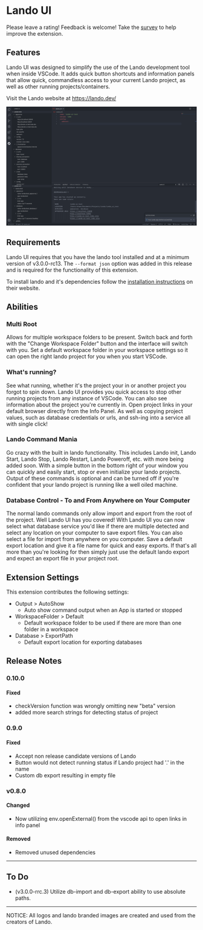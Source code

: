 # Lando UI

Please leave a rating! Feedback is welcome!
Take the [survey](https://forms.gle/HH9wPoYor2rheUoS6) to help improve the extension.

## Features

Lando UI was designed to simplify the use of the Lando development tool when inside VSCode. It adds quick button shortcuts and information panels that allow quick, commandless access to your current Lando project, as well as other running projects/containers.

Visit the Lando website at https://lando.dev/

![Lando UI Overview](media/screenshot.png)

## Requirements

Lando UI requires that you have the lando tool installed and at a minimum version of v3.0.0-rc13. The `--format json` option was added in this release and is required for the functionality of this extension.

To install lando and it's dependencies follow the [installation instructions](https://docs.lando.dev/basics/installation.html) on their website.

## Abilities

### Multi Root

Allows for multiple workspace folders to be present. Switch back and forth with the "Change Workspace Folder" button and the interface will switch with you. Set a default workspace folder in your workspace settings so it can open the right lando project for you when you start VSCode.

### What's running?

See what running, whether it's the project your in or another project you forgot to spin down. Lando UI provides you quick access to stop other running projects from any instance of VSCode. You can also see information about the project you're currently in. Open project links in your default browser directly from the Info Panel. As well as copying project values, such as database credentials or urls, and ssh-ing into a service all with single click!

### Lando Command Mania

Go crazy with the built in lando functionality. This includes Lando init, Lando Start, Lando Stop, Lando Restart, Lando Poweroff, etc. with more being added soon. With a simple button in the bottom right of your window you can quickly and easily start, stop or even initialize your lando projects. Output of these commands is optional and can be turned off if you're confident that your lando project is running like a well oiled machine.

### Database Control - To and From Anywhere on Your Computer

The normal lando commands only allow import and export from the root of the project. Well Lando UI has you covered! With Lando UI you can now select what database service you'd like if there are multiple detected and select any location on your computer to save export files. You can also select a file for import from anywhere on you computer. Save a default export location and give it a file name for quick and easy exports. If that's all more than you're looking for then simply just use the default lando export and expect an export file in your project root.

## Extension Settings

This extension contributes the following settings:

- Output > AutoShow
  - Auto show command output when an App is started or stopped
- WorkspaceFolder > Default
  - Default workspace folder to be used if there are more than one folder in a workspace
- Database > ExportPath
  - Default export location for exporting databases

<!-- ## Known Issues -->

## Release Notes

### 0.10.0

#### Fixed

- checkVersion function was wrongly omitting new "beta" version
- added more search strings for detecting status of project

### 0.9.0

#### Fixed

- Accept non release candidate versions of Lando
- Button would not detect running status if Lando project had '.' in the name
- Custom db export resulting in empty file

### v0.8.0

#### Changed

- Now utilizing env.openExternal() from the vscode api to open links in info panel

#### Removed

- Removed unused dependencies

---

## To Do

- (v3.0.0-rrc.3) Utilize db-import and db-export ability to use absolute paths.

---

NOTICE: All logos and lando branded images are created and used from the creators of Lando.
